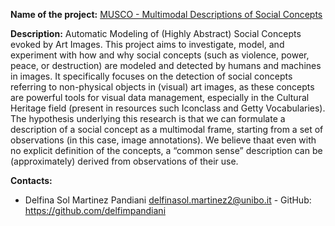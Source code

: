 **Name of the project:** [MUSCO - Multimodal Descriptions of Social Concepts](https://github.com/delfimpandiani/musco/)

**Description:** Automatic Modeling of (Highly Abstract) Social Concepts evoked by Art Images. This project aims to investigate, model, and experiment with how and why social concepts (such as violence, power, peace, or destruction) are modeled and detected by humans and machines in images. It specifically focuses on the detection of social concepts referring to non-physical objects in (visual) art images, as these concepts are powerful tools for visual data management, especially in the Cultural Heritage field (present in resources such Iconclass and Getty Vocabularies). The hypothesis underlying this research is that we can formulate a description of a social concept as a multimodal frame, starting from a set of observations (in this case, image annotations). We believe thaat even with no explicit definition of the concepts, a “common sense” description can be (approximately) derived from observations of their use.



**Contacts:**
* Delfina Sol Martinez Pandiani <delfinasol.martinez2@unibo.it> - GitHub: https://github.com/delfimpandiani